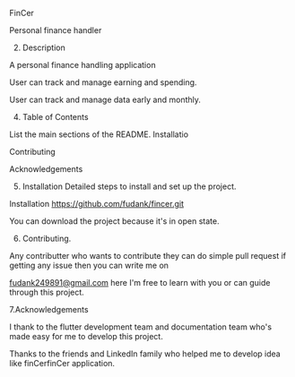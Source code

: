 FinCer

Personal finance handler

2. Description

A personal finance handling application

User can track and manage earning and spending. 

User can track and manage data early and monthly. 

4. Table of Contents


List the main sections of the README.
Installatio

Contributing

Acknowledgements


5. Installation
Detailed steps to install and set up the project.

 Installation https://github.com/fudank/fincer.git
 
You can download the project because it's in open state. 


6. Contributing.

Any contributter who wants to contribute they can do simple pull request if getting any issue then you can write me on

fudank249891@gmail.com  here I'm free to learn with you or can guide through this project. 

7.Acknowledgements

I thank to the flutter development team and documentation team who's made easy for me to develop this project.

Thanks to the friends and LinkedIn family who helped me to develop idea like finCerfinCer application. 


